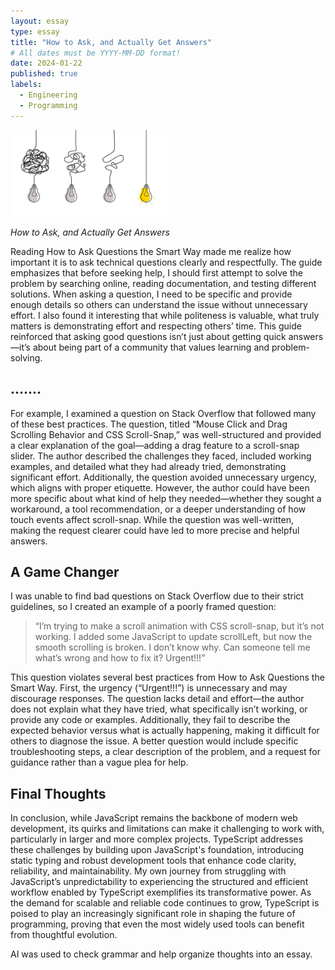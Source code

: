 ```yaml
---
layout: essay
type: essay
title: "How to Ask, and Actually Get Answers"
# All dates must be YYYY-MM-DD format!
date: 2024-01-22
published: true
labels:
  - Engineering
  - Programming
---
```


<img width="250px" class="rounded float-start pe-4" src="../img/chaos_to_clarity.jpg">

*How to Ask, and Actually Get Answers*

Reading How to Ask Questions the Smart Way made me realize how important it is to ask technical questions clearly and respectfully. The guide emphasizes that before seeking help, I should first attempt to solve the problem by searching online, reading documentation, and testing different solutions. When asking a question, I need to be specific and provide enough details so others can understand the issue without unnecessary effort. I also found it interesting that while politeness is valuable, what truly matters is demonstrating effort and respecting others’ time. This guide reinforced that asking good questions isn’t just about getting quick answers—it’s about being part of a community that values learning and problem-solving.

## .......

For example, I examined a question on Stack Overflow that followed many of these best practices. The question, titled “Mouse Click and Drag Scrolling Behavior and CSS Scroll-Snap,” was well-structured and provided a clear explanation of the goal—adding a drag feature to a scroll-snap slider. The author described the challenges they faced, included working examples, and detailed what they had already tried, demonstrating significant effort. Additionally, the question avoided unnecessary urgency, which aligns with proper etiquette. However, the author could have been more specific about what kind of help they needed—whether they sought a workaround, a tool recommendation, or a deeper understanding of how touch events affect scroll-snap. While the question was well-written, making the request clearer could have led to more precise and helpful answers.

## A Game Changer
I was unable to find bad questions on Stack Overflow due to their strict guidelines, so I created an example of a poorly framed question:
 
> “I’m trying to make a scroll animation with CSS scroll-snap, but it’s not working. I added some JavaScript to update scrollLeft, but now the smooth scrolling is broken. I don’t know why. Can someone tell me what’s wrong and how to fix it? Urgent!!!”

This question violates several best practices from How to Ask Questions the Smart Way. First, the urgency (“Urgent!!!”) is unnecessary and may discourage responses. The question lacks detail and effort—the author does not explain what they have tried, what specifically isn’t working, or provide any code or examples. Additionally, they fail to describe the expected behavior versus what is actually happening, making it difficult for others to diagnose the issue. A better question would include specific troubleshooting steps, a clear description of the problem, and a request for guidance rather than a vague plea for help.


## Final Thoughts

In conclusion, while JavaScript remains the backbone of modern web development, its quirks and limitations can make it challenging to work with, particularly in larger and more complex projects. TypeScript addresses these challenges by building upon JavaScript's foundation, introducing static typing and robust development tools that enhance code clarity, reliability, and maintainability. My own journey from struggling with JavaScript’s unpredictability to experiencing the structured and efficient workflow enabled by TypeScript exemplifies its transformative power. As the demand for scalable and reliable code continues to grow, TypeScript is poised to play an increasingly significant role in shaping the future of programming, proving that even the most widely used tools can benefit from thoughtful evolution.



AI was used to check grammar and help organize thoughts into an essay.
